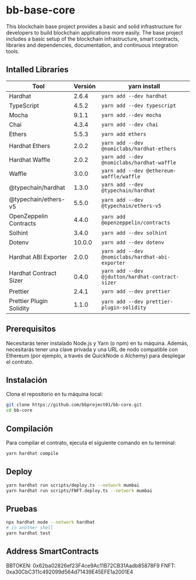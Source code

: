 # bb-base-core
This blockchain base project provides a basic and solid infrastructure for developers to build blockchain applications more easily. The base project includes a basic setup of the blockchain infrastructure, smart contracts, libraries and dependencies, documentation, and continuous integration tools.


## Intalled Libraries

| Tool | Versión | yarn install |
| -------- | ------- | --------------------- |
| Hardhat | 2.6.4 | `yarn add --dev hardhat` |
| TypeScript | 4.5.2 | `yarn add --dev typescript` |
| Mocha | 9.1.1 | `yarn add --dev mocha` |
| Chai | 4.3.4 | `yarn add --dev chai` |
| Ethers | 5.5.3 | `yarn add ethers` |
| Hardhat Ethers | 2.0.2 | `yarn add --dev @nomiclabs/hardhat-ethers` |
| Hardhat Waffle | 2.0.2 | `yarn add --dev @nomiclabs/hardhat-waffle` |
| Waffle | 3.0.0 | `yarn add --dev @ethereum-waffle/waffle` |
| @typechain/hardhat | 1.3.0 | `yarn add --dev @typechain/hardhat` |
| @typechain/ethers-v5 | 5.5.0 | `yarn add --dev @typechain/ethers-v5` |
| OpenZeppelin Contracts | 4.4.0 | `yarn add @openzeppelin/contracts` |
| Solhint | 3.4.0 | `yarn add --dev solhint` |
| Dotenv | 10.0.0 | `yarn add --dev dotenv` |
| Hardhat ABI Exporter | 2.0.0 | `yarn add --dev @nomiclabs/hardhat-abi-exporter` |
| Hardhat Contract Sizer | 0.4.0 | `yarn add --dev @jdutton/hardhat-contract-sizer` |
| Prettier | 2.4.1 | `yarn add --dev prettier` |
| Prettier Plugin Solidity | 1.1.0 | `yarn add --dev prettier-plugin-solidity` |
## Prerequisitos

Necesitarás tener instalado Node.js y Yarn (o npm) en tu máquina. Además, necesitarás tener una clave privada y una URL de nodo compatible con Ethereum (por ejemplo, a través de QuickNode o Alchemy) para desplegar el contrato.

## Instalación

Clona el repositorio en tu máquina local:

```bash
git clone https://github.com/bbproject01/bb-core.git
cd bb-core
```
## Compilación
Para compilar el contrato, ejecuta el siguiente comando en tu terminal:
```bash
yarn hardhat compile
```
## Deploy 
```bash
yarn hardhat run scripts/deploy.ts --network mumbai 
yarn hardhat run scripts/FNFT.deploy.ts --network mumbai 
```
## Pruebas
```bash
npx hardhat node --network hardhat  
# in another shell
yarn hardhat test
```

## Address SmartContracts
BBTOKEN: 0x62ba02826ef23F4ce9Ac11B72CB31Aadb85878F9
FNFT:    0xa30CbC311c492099d564d71439E45EFE1a2001E4